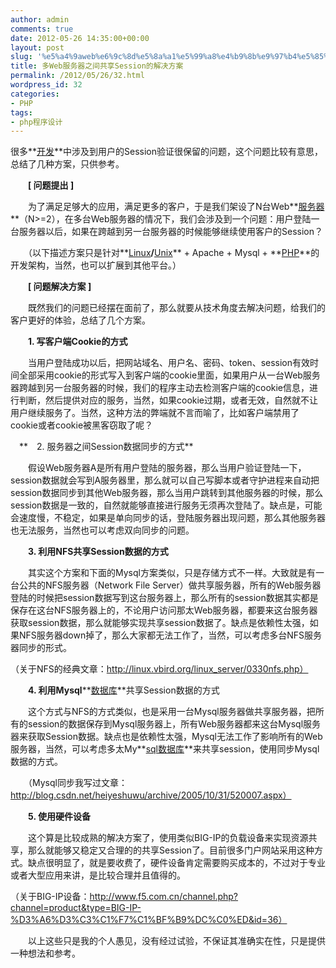 ```yaml
---
author: admin
comments: true
date: 2012-05-26 14:35:00+00:00
layout: post
slug: '%e5%a4%9aweb%e6%9c%8d%e5%8a%a1%e5%99%a8%e4%b9%8b%e9%97%b4%e5%85%b1%e4%ba%absession%e7%9a%84%e8%a7%a3%e5%86%b3%e6%96%b9%e6%a1%88'
title: 多Web服务器之间共享Session的解决方案
permalink: /2012/05/26/32.html
wordpress_id: 32
categories:
- PHP
tags:
- php程序设计
---
```







很多**[开发](http://www.ltesting.net/html/4/category-catid-4.html)**中涉及到用户的Session验证很保留的问题，这个问题比较有意思，总结了几种方案，只供参考。











  

　　**[ 问题提出 ]**











　　为了满足足够大的应用，满足更多的客户，于是我们架设了N台Web**[服务器](http://www.ltesting.net/html/78/category-catid-378.html)**（N>=2），在多台Web服务器的情况下，我们会涉及到一个问题：用户登陆一台服务器以后，如果在跨越到另一台服务器的时候能够继续使用客户的Session？





　　（以下描述方案只是针对**[Linux](http://www.ltesting.net/html/68/category-catid-468.html)**/**[Unix](http://www.ltesting.net/html/76/category-catid-376.html)** +
 Apache + Mysql + **[PHP](http://www.ltesting.net/html/57/category-catid-157.html)**的开发架构，当然，也可以扩展到其他平台。）











  

　　**[ 问题解决方案 ]**











　　既然我们的问题已经摆在面前了，那么就要从技术角度去解决问题，给我们的客户更好的体验，总结了几个方案。





　　**1. 写客户端Cookie的方式**





　　当用户登陆成功以后，把网站域名、用户名、密码、token、session有效时间全部采用cookie的形式写入到客户端的cookie里面，如果用户从一台Web服务器跨越到另一台服务器的时候，我们的程序主动去检测客户端的cookie信息，进行判断，然后提供对应的服务，当然，如果cookie过期，或者无效，自然就不让用户继续服务了。当然，这种方法的弊端就不言而喻了，比如客户端禁用了cookie或者cookie被黑客窃取了呢？











　**　2. 服务器之间Session数据同步的方式**











　　假设Web服务器A是所有用户登陆的服务器，那么当用户验证登陆一下，session数据就会写到A服务器里，那么就可以自己写脚本或者守护进程来自动把session数据同步到其他Web服务器，那么当用户跳转到其他服务器的时候，那么session数据是一致的，自然就能够直接进行服务无须再次登陆了。缺点是，可能会速度慢，不稳定，如果是单向同步的话，登陆服务器出现问题，那么其他服务器也无法服务，当然也可以考虑双向同步的问题。











　　**3. 利用NFS共享Session数据的方式**











　　其实这个方案和下面的Mysql方案类似，只是存储方式不一样。大致就是有一台公共的NFS服务器（Network File Server）做共享服务器，所有的Web服务器登陆的时候把session数据写到这台服务器上，那么所有的session数据其实都是保存在这台NFS服务器上的，不论用户访问那太Web服务器，都要来这台服务器获取session数据，那么就能够实现共享session数据了。缺点是依赖性太强，如果NFS服务器down掉了，那么大家都无法工作了，当然，可以考虑多台NFS服务器同步的形式。  

（关于NFS的经典文章：http://linux.vbird.org/linux_server/0330nfs.php）





  

　　**4. 利用Mysql****[数据库](http://www.ltesting.net/html/61/category-catid-161.html)**共享Session数据的方式





　　这个方式与NFS的方式类似，也是采用一台Mysql服务器做共享服务器，把所有的session的数据保存到Mysql服务器上，所有Web服务器都来这台Mysql服务器来获取Session数据。缺点也是依赖性太强，Mysql无法工作了影响所有的Web服务器，当然，可以考虑多太My**[sql数据库](http://www.ltesting.net/html/18/category-catid-418.html)**来共享session，使用同步Mysql数据的方式。





　　（Mysql同步我写过文章：http://blog.csdn.net/heiyeshuwu/archive/2005/10/31/520007.aspx）











　　**5. 使用硬件设备**











　　这个算是比较成熟的解决方案了，使用类似BIG-IP的负载设备来实现资源共享，那么就能够又稳定又合理的的共享Session了。目前很多门户网站采用这种方式。缺点很明显了，就是要收费了，硬件设备肯定需要购买成本的，不过对于专业或者大型应用来讲，是比较合理并且值得的。  

（关于BIG-IP设备：http://www.f5.com.cn/channel.php?channel=product&type=BIG-IP-%D3%A6%D3%C3%C1%F7%C1%BF%B9%DC%C0%ED&id=36）











　　以上这些只是我的个人愚见，没有经过试验，不保证其准确实在性，只是提供一种想法和参考。



